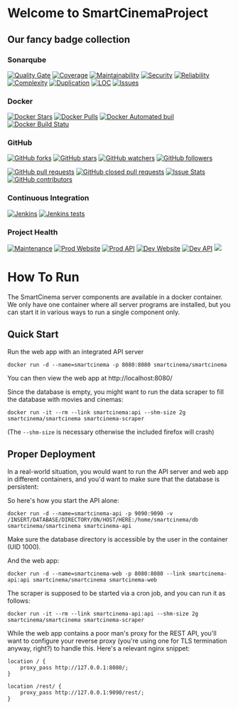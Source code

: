 # Welcome to SmartCinemaProject

## Our fancy badge collection
### Sonarqube
[![Quality Gate](https://sonarqube.com/api/badges/gate?key=de.tinf15b4.kino%3AHEAD)](https://sonarqube.com/dashboard/index/de.tinf15b4.kino%3AHEAD) 
[![Coverage](https://sonarqube.com/api/badges/measure?key=de.tinf15b4.kino%3AHEAD&metric=coverage)](https://sonarqube.com/component_measures/domain/Coverage?id=de.tinf15b4.kino%3AHEAD)
[![Maintainability](https://sonarqube.com/api/badges/measure?key=de.tinf15b4.kino%3AHEAD&metric=sqale_rating)](https://sonarqube.com/component_measures/domain/Maintainability?id=de.tinf15b4.kino%3AHEAD)
[![Security](https://sonarqube.com/api/badges/measure?key=de.tinf15b4.kino%3AHEAD&metric=security_rating)](https://sonarqube.com/component_measures/domain/Security?id=de.tinf15b4.kino%3AHEAD)
[![Reliability](https://sonarqube.com/api/badges/measure?key=de.tinf15b4.kino%3AHEAD&metric=reliability_rating)](https://sonarqube.com/component_measures/domain/Reliability?id=de.tinf15b4.kino%3AHEAD)
[![Complexity](https://sonarqube.com/api/badges/measure?key=de.tinf15b4.kino%3AHEAD&metric=complexity)](https://sonarqube.com/component_measures/domain/Complexity?id=de.tinf15b4.kino%3AHEAD)
[![Duplication](https://sonarqube.com/api/badges/measure?key=de.tinf15b4.kino%3AHEAD&metric=duplicated_lines_density)](https://sonarqube.com/component_measures/domain/Duplications?id=de.tinf15b4.kino%3AHEAD)
[![LOC](https://sonarqube.com/api/badges/measure?key=de.tinf15b4.kino%3AHEAD&metric=ncloc)](https://sonarqube.com/component_measures/domain/Size?id=de.tinf15b4.kino%3AHEAD)
[![Issues](https://sonarqube.com/api/badges/measure?key=de.tinf15b4.kino%3AHEAD&metric=violations)](https://sonarqube.com/component_issues?id=de.tinf15b4.kino%3AHEAD#resolved=false)

### Docker

[![Docker Stars](https://img.shields.io/docker/stars/smartcinema/smartcinema.svg)](https://hub.docker.com/r/smartcinema/smartcinema/)
[![Docker Pulls](https://img.shields.io/docker/pulls/smartcinema/smartcinema.svg)](https://hub.docker.com/r/smartcinema/smartcinema/)
[![Docker Automated buil](https://img.shields.io/docker/automated/smartcinema/smartcinema.svg)](https://hub.docker.com/r/smartcinema/smartcinema/)
[![Docker Build Statu](https://img.shields.io/docker/build/smartcinema/smartcinema.svg)](https://hub.docker.com/r/smartcinema/smartcinema/)

### GitHub

[![GitHub forks](https://img.shields.io/github/forks/tinf15b4-kino/kino-web.svg?style=social&label=Fork)](https://github.com/tinf15b4-kino/kino-web)
[![GitHub stars](https://img.shields.io/github/stars/tinf15b4-kino/kino-web.svg?style=social&label=Star)](https://github.com/tinf15b4-kino/kino-web)
[![GitHub watchers](https://img.shields.io/github/watchers/tinf15b4-kino/kino-web.svg?style=social&label=Watch)](https://github.com/tinf15b4-kino/kino-web)
[![GitHub followers](https://img.shields.io/github/followers/tinf15b4-kino.svg?style=social&label=Follow)](https://github.com/tinf15b4-kino)


[![GitHub pull requests](https://img.shields.io/github/issues-pr/tinf15b4-kino/kino-web.svg)](https://github.com/tinf15b4-kino/kino-web/pulls)
[![GitHub closed pull requests](https://img.shields.io/github/issues-pr-closed/tinf15b4-kino/kino-web.svg)](https://github.com/tinf15b4-kino/kino-web/pulls?q=is%3Apr+is%3Aclosed)
[![Issue Stats](https://img.shields.io/issuestats/p/github/tinf15b4-kino/kino-web.svg)](https://github.com/tinf15b4-kino/kino-web/pulls)
[![GitHub contributors](https://img.shields.io/github/contributors/tinf15b4-kino/kino-web.svg)](https://github.com/tinf15b4-kino/kino-web/graphs/contributors)

### Continuous Integration

[![Jenkins](https://img.shields.io/jenkins/s/https/jenkins.genosse-einhorn.de/job/SmartCinema%20Web%20App%20MULTIBRANCH/job/master.svg)](https://jenkins.genosse-einhorn.de/job/SmartCinema%20Web%20App%20MULTIBRANCH/job/master/)
[![Jenkins tests](https://img.shields.io/jenkins/t/https/jenkins.genosse-einhorn.de/job/SmartCinema%20Web%20App%20MULTIBRANCH/job/master.svg)](https://jenkins.genosse-einhorn.de/job/SmartCinema%20Web%20App%20MULTIBRANCH/job/master/lastCompletedBuild/testReport/)

### Project Health

[![Maintenance](https://img.shields.io/maintenance/yes/2017.svg)](https://github.com/tinf15b4-kino/kino-web)
[![Prod Website](https://img.shields.io/website-up-down-green-red/https/smartcinema.tinf15b4.de.svg?label=production%20web%20app)](https://smartcinema.tinf15b4.de)
[![Prod API](https://img.shields.io/website-up-down-green-red/https/smartcinema.tinf15b4.de.svg?label=production%20api)](https://smartcinema.tinf15b4.de/rest/ping)
[![Dev Website](https://img.shields.io/website-up-down-green-red/https/smartcinema-dev.tinf15b4.de.svg?label=development%20web%20app)](https://smartcinema-dev.tinf15b4.de)
[![Dev API](https://img.shields.io/website-up-down-green-red/https/smartcinema-dev.tinf15b4.de.svg?label=development%20api)](https://smartcinema-dev.tinf15b4.de/rest/ping)
![](https://img.shields.io/badge/developer%20sanity-lost-red.svg)

# How To Run

The SmartCinema server components are available in a docker container. We only have one container where
all server programs are installed, but you can start it in various ways to run a single component only.

## Quick Start

Run the web app with an integrated API server

    docker run -d --name=smartcinema -p 8080:8080 smartcinema/smartcinema

You can then view the web app at http://localhost:8080/

Since the database is empty, you might want to run the data scraper to fill
the database with movies and cinemas:

    docker run -it --rm --link smartcinema:api --shm-size 2g smartcinema/smartcinema smartcinema-scraper

(The `--shm-size` is necessary otherwise the included firefox will crash)

## Proper Deployment

In a real-world situation, you would want to run the API server and web app in different containers,
and you'd want to make sure that the database is persistent:

So here's how you start the API alone:

    docker run -d --name=smartcinema-api -p 9090:9090 -v /INSERT/DATABASE/DIRECTORY/ON/HOST/HERE:/home/smartcinema/db smartcinema/smartcinema smartcinema-api

Make sure the database directory is accessible by the user in the container (UID 1000).

And the web app:

    docker run -d --name=smartcinema-web -p 8080:8080 --link smartcinema-api:api smartcinema/smartcinema smartcinema-web

The scraper is supposed to be started via a cron job, and you can run it as follows:

    docker run -it --rm --link smartcinema-api:api --shm-size 2g smartcinema/smartcinema smartcinema-scraper

While the web app contains a poor man's proxy for the REST API, you'll want to
configure your reverse proxy (you're using one for TLS termination anyway, right?)
to handle this. Here's a relevant nginx snippet:

    location / {
        proxy_pass http://127.0.0.1:8080/;
    }

    location /rest/ {
        proxy_pass http://127.0.0.1:9090/rest/;
    }
